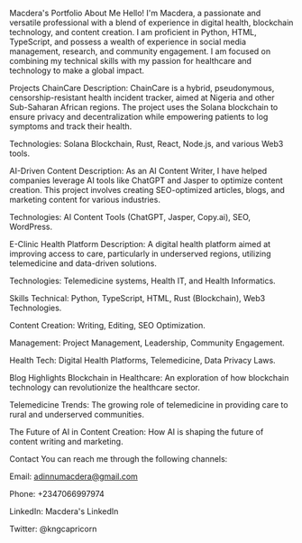 Macdera's Portfolio
About Me
Hello! I'm Macdera, a passionate and versatile professional with a blend of experience in digital health, blockchain technology, and content creation. I am proficient in Python, HTML, TypeScript, and possess a wealth of experience in social media management, research, and community engagement. I am focused on combining my technical skills with my passion for healthcare and technology to make a global impact.

Projects
ChainCare
Description: ChainCare is a hybrid, pseudonymous, censorship-resistant health incident tracker, aimed at Nigeria and other Sub-Saharan African regions. The project uses the Solana blockchain to ensure privacy and decentralization while empowering patients to log symptoms and track their health.

Technologies: Solana Blockchain, Rust, React, Node.js, and various Web3 tools.

AI-Driven Content
Description: As an AI Content Writer, I have helped companies leverage AI tools like ChatGPT and Jasper to optimize content creation. This project involves creating SEO-optimized articles, blogs, and marketing content for various industries.

Technologies: AI Content Tools (ChatGPT, Jasper, Copy.ai), SEO, WordPress.

E-Clinic Health Platform
Description: A digital health platform aimed at improving access to care, particularly in underserved regions, utilizing telemedicine and data-driven solutions.

Technologies: Telemedicine systems, Health IT, and Health Informatics.

Skills
Technical: Python, TypeScript, HTML, Rust (Blockchain), Web3 Technologies.

Content Creation: Writing, Editing, SEO Optimization.

Management: Project Management, Leadership, Community Engagement.

Health Tech: Digital Health Platforms, Telemedicine, Data Privacy Laws.

Blog Highlights
Blockchain in Healthcare: An exploration of how blockchain technology can revolutionize the healthcare sector.

Telemedicine Trends: The growing role of telemedicine in providing care to rural and underserved communities.

The Future of AI in Content Creation: How AI is shaping the future of content writing and marketing.

Contact
You can reach me through the following channels:

Email: adinnumacdera@gmail.com

Phone: +2347066997974

LinkedIn: Macdera's LinkedIn

Twitter: @kngcapricorn

